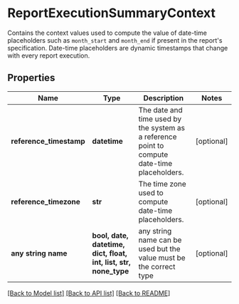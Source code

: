 # ReportExecutionSummaryContext

Contains the context values used to compute the value of date-time placeholders such as `month_start` and `month_end` if present in the report's specification. Date-time placeholders are dynamic timestamps that change with every report execution.

## Properties
Name | Type | Description | Notes
------------ | ------------- | ------------- | -------------
**reference_timestamp** | **datetime** | The date and time used by the system as a reference point to compute date-time placeholders. | [optional] 
**reference_timezone** | **str** | The time zone used to compute date-time placeholders. | [optional] 
**any string name** | **bool, date, datetime, dict, float, int, list, str, none_type** | any string name can be used but the value must be the correct type | [optional]

[[Back to Model list]](../README.md#documentation-for-models) [[Back to API list]](../README.md#documentation-for-api-endpoints) [[Back to README]](../README.md)


